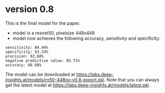 
# version 0.8

This is the final model for the paper.

* model is a resnet50, pixelsize 448x448
* model now achieves the following accuracy, sensitivity and specificity:

```
sensitivity: 84.44%
specificity: 93.33%
precision: 92.68%
negative predictive value: 85.71%
accuracy: 88.88%
```

The model can be downloaded at https://labs.deep-insights.at/models/rn50-448px-v0.8-export.pkl. Note that you can always get the latest model at  https://labs.deep-insights.at/models/latest.pkl .
